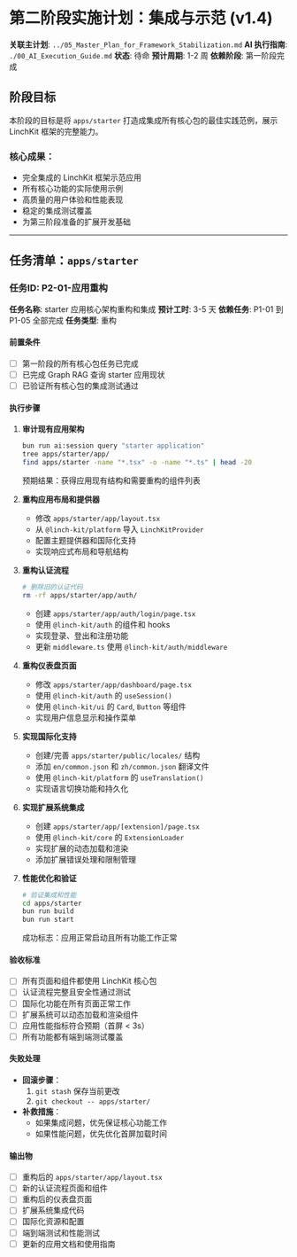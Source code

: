 # 第二阶段实施计划：集成与示范 (v1.4)

**关联主计划**: `../05_Master_Plan_for_Framework_Stabilization.md`
**AI 执行指南**: `./00_AI_Execution_Guide.md`
**状态**: 待命
**预计周期**: 1-2 周
**依赖阶段**: 第一阶段完成

## 阶段目标

本阶段的目标是将 `apps/starter` 打造成集成所有核心包的最佳实践范例，展示 LinchKit 框架的完整能力。

### 核心成果：
- 完全集成的 LinchKit 框架示范应用
- 所有核心功能的实际使用示例
- 高质量的用户体验和性能表现
- 稳定的集成测试覆盖
- 为第三阶段准备的扩展开发基础

---

## 任务清单：`apps/starter`

### 任务ID: P2-01-应用重构
**任务名称**: starter 应用核心架构重构和集成
**预计工时**: 3-5 天
**依赖任务**: P1-01 到 P1-05 全部完成
**任务类型**: 重构

#### 前置条件
- [ ] 第一阶段的所有核心包任务已完成
- [ ] 已完成 Graph RAG 查询 starter 应用现状
- [ ] 已验证所有核心包的集成测试通过

#### 执行步骤

1. **审计现有应用架构**
   ```bash
   bun run ai:session query "starter application"
   tree apps/starter/app/
   find apps/starter -name "*.tsx" -o -name "*.ts" | head -20
   ```
   预期结果：获得应用现有结构和需要重构的组件列表

2. **重构应用布局和提供器**
   - 修改 `apps/starter/app/layout.tsx`
   - 从 `@linch-kit/platform` 导入 `LinchKitProvider`
   - 配置主题提供器和国际化支持
   - 实现响应式布局和导航结构

3. **重构认证流程**
   ```bash
   # 删除旧的认证代码
   rm -rf apps/starter/app/auth/
   ```
   - 创建 `apps/starter/app/auth/login/page.tsx`
   - 使用 `@linch-kit/auth` 的组件和 hooks
   - 实现登录、登出和注册功能
   - 更新 `middleware.ts` 使用 `@linch-kit/auth/middleware`

4. **重构仪表盘页面**
   - 修改 `apps/starter/app/dashboard/page.tsx`
   - 使用 `@linch-kit/auth` 的 `useSession()`
   - 使用 `@linch-kit/ui` 的 `Card`, `Button` 等组件
   - 实现用户信息显示和操作菜单

5. **实现国际化支持**
   - 创建/完善 `apps/starter/public/locales/` 结构
   - 添加 `en/common.json` 和 `zh/common.json` 翻译文件
   - 使用 `@linch-kit/platform` 的 `useTranslation()`
   - 实现语言切换功能和持久化

6. **实现扩展系统集成**
   - 创建 `apps/starter/app/[extension]/page.tsx`
   - 使用 `@linch-kit/core` 的 `ExtensionLoader`
   - 实现扩展的动态加载和渲染
   - 添加扩展错误处理和限制管理

7. **性能优化和验证**
   ```bash
   # 验证集成和性能
   cd apps/starter
   bun run build
   bun run start
   ```
   成功标志：应用正常启动且所有功能工作正常

#### 验收标准
- [ ] 所有页面和组件都使用 LinchKit 核心包
- [ ] 认证流程完整且安全性通过测试
- [ ] 国际化功能在所有页面正常工作
- [ ] 扩展系统可以动态加载和渲染组件
- [ ] 应用性能指标符合预期（首屏 < 3s）
- [ ] 所有功能都有端到端测试覆盖

#### 失败处理
- **回滚步骤**：
  1. `git stash` 保存当前更改
  2. `git checkout -- apps/starter/`
- **补救措施**：
  - 如果集成问题，优先保证核心功能工作
  - 如果性能问题，优先优化首屏加载时间

#### 输出物
- [ ] 重构后的 `apps/starter/app/layout.tsx`
- [ ] 新的认证流程页面和组件
- [ ] 重构后的仪表盘页面
- [ ] 扩展系统集成代码
- [ ] 国际化资源和配置
- [ ] 端到端测试和性能测试
- [ ] 更新的应用文档和使用指南